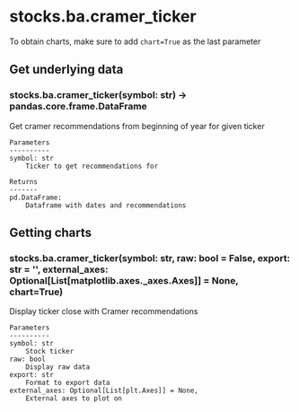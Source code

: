 # stocks.ba.cramer_ticker

To obtain charts, make sure to add `chart=True` as the last parameter

## Get underlying data 
### stocks.ba.cramer_ticker(symbol: str) -> pandas.core.frame.DataFrame

Get cramer recommendations from beginning of year for given ticker

    Parameters
    ----------
    symbol: str
        Ticker to get recommendations for

    Returns
    -------
    pd.DataFrame:
        Dataframe with dates and recommendations

## Getting charts 
### stocks.ba.cramer_ticker(symbol: str, raw: bool = False, export: str = '', external_axes: Optional[List[matplotlib.axes._axes.Axes]] = None, chart=True)

Display ticker close with Cramer recommendations

    Parameters
    ----------
    symbol: str
        Stock ticker
    raw: bool
        Display raw data
    export: str
        Format to export data
    external_axes: Optional[List[plt.Axes]] = None,
        External axes to plot on
